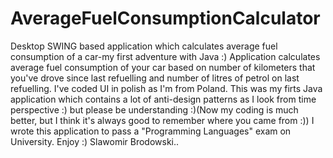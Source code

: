 # AverageFuelConsumptionCalculator
Desktop SWING based application which calculates average fuel consumption of a car-my first adventure with Java :)
Application calculates average fuel consumption of your car based on number of kilometers that you've drove since last refuelling and number of litres of petrol on last refuelling. I've coded UI in polish as I'm from Poland. This was my firts Java application which contains a lot of anti-design patterns as I look from time perspective :) but please be understanding :)(Now my coding is much better, but I think it's always good to remember where you came from :)) I wrote this application to pass a "Programming Languages" exam on University. Enjoy :)
Slawomir Brodowski..

